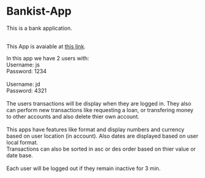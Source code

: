 # Bankist-App

This is a bank application.
<br />
<br />

This App is avaiable at [this link](https://bucolic-taffy-b95a6f.netlify.app/).

In this app we have 2 users with:
<br />
Username: js <br /> Password: 1234
<br />
<br />
Username: jd <br /> Password: 4321
<br />
<br />
The users transactions will be display when they are logged in. They also can perform new transactions like requesting a loan, or transfering money to other accounts and also delete thier own account.
<br />
<br />
This apps have features like format and display numbers and currency based on user location (in account). Also dates are displayed based on user local format.<br />
Transactions can also be sorted in asc or des order based on thier value or date base.
<br />
<br />
Each user will be logged out if they remain inactive for 3 min.
